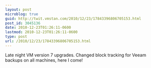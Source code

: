 ```yaml
---
layout: post
microblog: true
guid: http://twit.vmstan.com/2010/12/23/17843396806705153.html
post_id: 3045136
date: 2010-12-23T01:26:11-0600
lastmod: 2010-12-23T01:26:11-0600
type: post
url: /2010/12/23/17843396806705153.html
---
```

Late night VM version 7 upgrades. Changed block tracking for Veeam backups on all machines, here I come!
